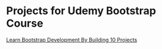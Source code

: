 # Projects for Udemy Bootstrap Course
[Learn Bootstrap Development By Building 10 Projects](https://www.udemy.com/learn-bootstrap-development-by-building-10-projects/)
